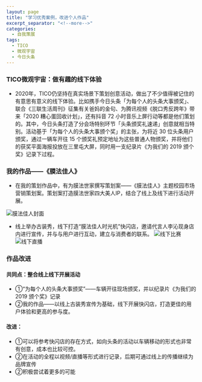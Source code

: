 ```yaml
---
layout: page
title: "学习优秀案例，改进个人作品"
excerpt_separator: "<!--more-->"
categories:
  - 自我策展
tags:
  - TICO
  - 微观宇宙
  - 今日头条
---
```



### TICO微观宇宙：做有趣的线下体验 
- 2020年，TICO仍坚持在真实场景下策划创意活动，做出了不少值得被记住的有意思有意义的线下体验。比如携手今日头条「为每个人的头条大事颁奖」、联合《三联生活周刊》征集有关爸妈的金句、为腾讯视频《脱口秀反跨年》带来「2020 糟心蛋回收计划」，还有抖音 72 小时音乐上屏行动等都是他们策划的。其中，今日头条打造了分会场特别环节「头条颁奖礼速递」创意就相当特别。活动基于「为每个人的头条大事颁个奖」的主张，为将近 30 位头条用户颁奖，通过一辆车开往 15 个颁奖礼预定地址为这些普通人物颁奖，并将他们的获奖平面海报投放在三里屯大屏，同时用一支纪录片《为我们的 2019 颁个奖》记录下过程。

### 我的作品——《膜法佳人》
- 在我的策划作品中，有为膜法世家撰写策划案——《膜法佳人》主题校园市场营销策划案。策划案打造膜法世家四大美人IP，结合了线上及线下进行活动开展。
<!--more-->
![膜法佳人封面](https://gitee.com/jiayichen/jiayichen/raw/gh-pages/assets/images/1.png)
- 线上举办古装秀，线下打造“膜法佳人时光机”快闪店，邀请代言人李沁现身店内进行宣传，并与与用户进行互动，建立与消费者的联系。
![线下比赛](https://gitee.com/jiayichen/jiayichen/raw/gh-pages/assets/images/22.png)
![线下直播](https://gitee.com/jiayichen/jiayichen/raw/gh-pages/assets/images/21.png)



### 作品改进
#### 共同点：整合线上线下开展活动
- ①“为每个人的头条大事颁奖”——车辆开往现场颁奖，并以纪录片《为我们的 2019 颁个奖》记录
- ②我的作品——以线上古装秀宣传为基础，线下开展快闪店，打造更佳的用户体验和更高的参与度。

#### 改进：
- ①可以将参考快闪店的存在方式，如向头条的活动以车辆移动的形式也非常有创意，成本也比较可控。
- ②在活动的全程以视频/直播等形式进行记录，后期可通过线上的传播继续为品牌宣传
- ②积极尝试着更多的可能
